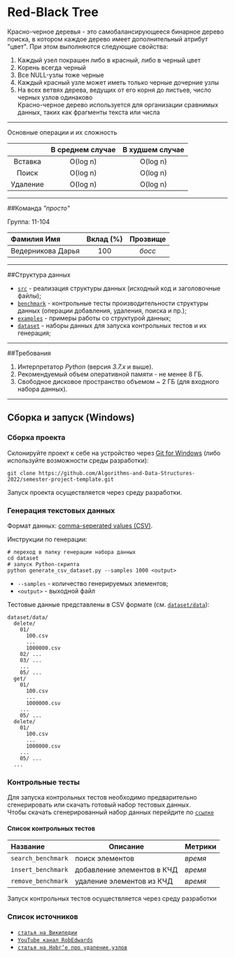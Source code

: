# Red-Black Tree

Красно-черное деревья - это самобаланcирующееся бинарное дерево поиска, в котором каждое дерево имеет дополнительный атрибут 
"цвет". При этом выполняются следующие свойства:
1) Каждый узел покрашен либо в красный, либо в черный цвет
2) Корень всегда черный
3) Все NULL-узлы тоже черные
4) Каждый красный узле может иметь только черные дочерние узлы
5) На всех ветвях дерева, ведущих от его корня до листьев, число черных узлов одинаково  
Красно-черное дерево используется для организации сравнимых данных, таких как фрагменты текста или числа

---
Основные операции и их сложность

|               | В среднем случае | В худшем случае |
| :------------:|  :---:           |  :---:          |
| Вставка       |     O(log n)     |    O(log n)     |
| Поиск         |     O(log n)     |    O(log n)     |
| Удаление      |     O(log n)     |    O(log n)     |

---

##Команда _"просто"_

Группа: 11-104

| Фамилия Имя       | Вклад (%)  |        Прозвище        |
|:------------------|:----------:|:----------------------:|
| Ведерникова Дарья |    100     |         _босс_         |

---

##Структура данных
- [`src`](src) - реализация структуры данных (исходный код и заголовочные файлы);
- [`benchmark`](benchmark) - контрольные тесты производительности структуры данных (операции добавления, удаления,
  поиска и пр.);
- [`examples`](examples) - примеры работы со структурой данных;
- [`dataset`](dataset) - наборы данных для запуска контрольных тестов и их генерация;

---
##Требования

1. Интерпретатор _Python_ (версия _3.7.x_ и выше).
2. Рекомендуемый объем оперативной памяти - не менее 8 ГБ.
3. Свободное дисковое пространство объемом ~ 2 ГБ (для входного набора данных).

---

## Сборка и запуск (Windows)

### Сборка проекта
Склонируйте проект к себе на устройство через [Git for Windows](https://gitforwindows.org/) (либо используйте
возможности среды разработки):

```shell
git clone https://github.com/Algorithms-and-Data-Structures-2022/semester-project-template.git
```

Запуск проекта осуществляется через среду разработки.

### Генерация текстовых данных

Формат данных: [comma-seperated values (CSV)](https://en.wikipedia.org/wiki/Comma-separated_values).

Инструкции по генерации:
```shell
# переход в папку генерации набора данных
cd dataset
# запуск Python-скрипта
python generate_csv_dataset.py --samples 1000 <output>
```

- `--samples` - количество генерируемых элементов;
- `<output>` - выходной файл

Тестовые данные представлены в CSV формате (см.
[`dataset/data`](dataset/data)):

```shell
dataset/data/
  delete/
    01/
      100.csv
      ...
      1000000.csv
    02/ ...
    03/ ...
    ...
    05/ ...
  get/
    01/
      100.csv
      ...
      1000000.csv
    ...
    05/ ...
  delete/
    01/
      100.csv
      ...
      1000000.csv
    ...
    05/ ...
  ...
```
### Контрольные тесты
Для запуска контрольных тестов необходимо предварительно сгенерировать или скачать готовый набор тестовых данных.  
Чтобы скачать сгенерированный набор данных перейдите по [`ссылке`](https://drive.google.com/drive/u/0/folders/1jLqRBnKxeFPNYisBmXk6bVUkquERdha3)
#### Список контрольных тестов
| Название           | Описание                   | Метрики |
|:-------------------|----------------------------|:--------|
| `search_benchmark` | поиск элементов            | _время_ |
| `insert_benchmark` | добавление элементов в КЧД | _время_ |
| `remove_benchmark` | удаление элементов из КЧД  | _время_ |

Запуск контрольных тестов осуществляется через среду разработки

### Список источников
- [`статья на Википедии`](https://ru.wikipedia.org/wiki/%D0%9A%D1%80%D0%B0%D1%81%D0%BD%D0%BE-%D1%87%D1%91%D1%80%D0%BD%D0%BE%D0%B5_%D0%B4%D0%B5%D1%80%D0%B5%D0%B2%D0%BE)
- [`YouTube канал RobEdwards`](https://www.youtube.com/playlist?list=PLjY6NnOKftwhHgcvvwcRNt-7KwrcUJ8j2)
- [`статья на Habr’е про удаление узлов`](https://habr.com/ru/company/otus/blog/521034/)